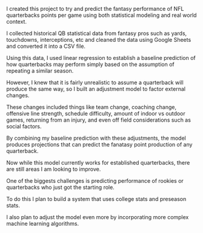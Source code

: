 I created this project to try and predict the fantasy performance of NFL quarterbacks points per game using both statistical modeling and real world context.

I collected historical QB statistical data from fantasy pros such as yards, touchdowns, interceptions, etc and cleaned the data using Google Sheets and converted it into a CSV file.

Using this data, I used linear regression to establish a baseline prediction of how quarterbacks may perform simply based on the assumption of repeating a similar season.

However, I knew that it is fairly unrealistic to assume a quarterback will produce the same way, so I built an adjustment model to factor external changes.

These changes included things like team change, coaching change, offensive line strength, schedule difficulty, amount of indoor vs outdoor games, returning from an injury, and even off field considerations such as social factors.

By combining my baseline prediction with these adjustments, the model produces projections that can predict the fanatasy point production of any quarterback.

Now while this model currently works for established quarterbacks, there are still areas I am looking to improve.

One of the biggests challenges is predicting performance of rookies or quarterbacks who just got the starting role.

To do this I plan to build a system that uses college stats and preseason stats.

I also plan to adjust the model even more by incorporating more complex machine learning algorithms.
